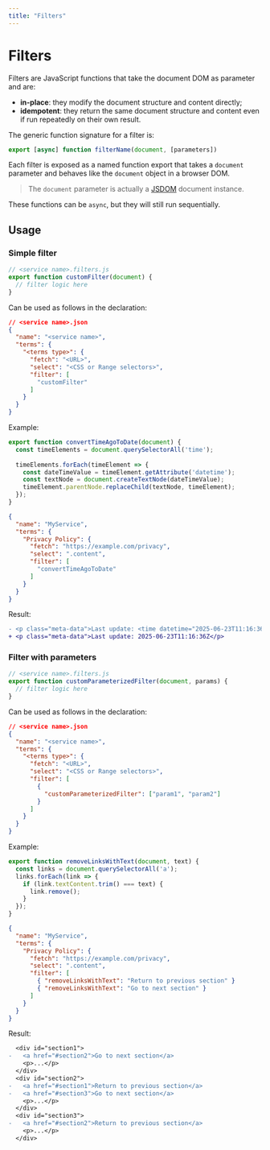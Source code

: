 ```yaml
---
title: "Filters"
---
```


# Filters

Filters are JavaScript functions that take the document DOM as parameter and are:

- **in-place**: they modify the document structure and content directly;
- **idempotent**: they return the same document structure and content even if run repeatedly on their own result.

The generic function signature for a filter is:

```js
export [async] function filterName(document, [parameters])
```

Each filter is exposed as a named function export that takes a `document` parameter and behaves like the `document` object in a browser DOM.
> The `document` parameter is actually a [JSDOM](https://github.com/jsdom/jsdom) document instance.

These functions can be `async`, but they will still run sequentially.

## Usage

### Simple filter

```js
// <service name>.filters.js
export function customFilter(document) {
  // filter logic here
}
```

Can be used as follows in the declaration:

```json
// <service name>.json
{
  "name": "<service name>",
  "terms": {
    "<terms type>": {
      "fetch": "<URL>",
      "select": "<CSS or Range selectors>",
      "filter": [
        "customFilter"
      ]
    }
  }
}
```

Example:

```js
export function convertTimeAgoToDate(document) {
  const timeElements = document.querySelectorAll('time');
  
  timeElements.forEach(timeElement => {
    const dateTimeValue = timeElement.getAttribute('datetime');
    const textNode = document.createTextNode(dateTimeValue);
    timeElement.parentNode.replaceChild(textNode, timeElement);
  });
}
```

```json
{
  "name": "MyService",
  "terms": {
    "Privacy Policy": {
      "fetch": "https://example.com/privacy",
      "select": ".content",
      "filter": [
        "convertTimeAgoToDate"
      ]
    }
  }
}
```

Result:

```diff
- <p class="meta-data">Last update: <time datetime="2025-06-23T11:16:36Z" title="06/23/2025, 13:16" data-datetime="relative">2 months ago</time></p>
+ <p class="meta-data">Last update: 2025-06-23T11:16:36Z</p>
```

### Filter with parameters

```js
// <service name>.filters.js
export function customParameterizedFilter(document, params) {
  // filter logic here
}
```

Can be used as follows in the declaration:

```json
// <service name>.json
{
  "name": "<service name>",
  "terms": {
    "<terms type>": {
      "fetch": "<URL>",
      "select": "<CSS or Range selectors>",
      "filter": [
        {
          "customParameterizedFilter": ["param1", "param2"]
        }
      ]
    }
  }
}
```

Example:

```js
export function removeLinksWithText(document, text) {
  const links = document.querySelectorAll('a');
  links.forEach(link => {
    if (link.textContent.trim() === text) {
      link.remove();
    }
  });
}
```

```json
{
  "name": "MyService",
  "terms": {
    "Privacy Policy": {
      "fetch": "https://example.com/privacy",
      "select": ".content",
      "filter": [
        { "removeLinksWithText": "Return to previous section" }
        { "removeLinksWithText": "Go to next section" }
      ]
    }
  }
}
```

Result:

```diff
  <div id="section1">
-   <a href="#section2">Go to next section</a>
    <p>...</p>
  </div>
  <div id="section2">
-   <a href="#section1">Return to previous section</a>
-   <a href="#section3">Go to next section</a>
    <p>...</p>
  </div>
  <div id="section3">
-   <a href="#section2">Return to previous section</a>
    <p>...</p>
  </div>
```
